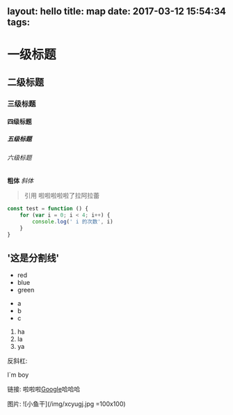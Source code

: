 layout: hello
title: map
date: 2017-03-12 15:54:34
tags:
---

# 一级标题
## 二级标题
### 三级标题
#### 四级标题
##### 五级标题
###### 六级标题

**粗体**
*斜体*

> 引用 啦啦啦啦啦了拉阿拉蕾

``` JavaScript
const test = function () {
    for (var i = 0; i < 4; i++) {
        console.log(' i 的次数', i)
    }
}
```
<!-- more -->
'这是分割线'
---
* red
* blue
* green

- a
- b
- c

1. ha
2. la
3. ya

反斜杠:

I\`m boy

链接:
啦啦啦[Google](http://google.com/)哈哈哈

图片:
![小鱼干](/img/xcyugj.jpg =100x100)

